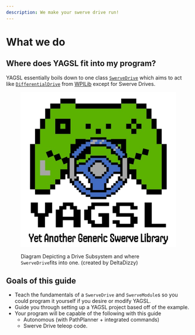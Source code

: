 ```yaml
---
description: We make your swerve drive run!
---
```


# What we do

## Where does YAGSL fit into my program?

YAGSL essentially boils down to one class [`SwerveDrive`](https://broncbotz3481.github.io/YAGSL-Lib/docs/swervelib/SwerveDrive.html) which aims to act like [`DifferentialDrive`](https://github.wpilib.org/allwpilib/docs/release/java/edu/wpi/first/wpilibj/drive/DifferentialDrive.html) from [WPILib](https://docs.wpilib.org/en/stable/docs/software/hardware-apis/motors/wpi-drive-classes.html) except for Swerve Drives.

<figure><img src="../.gitbook/assets/yagsl.png" alt="created by DeltaDizzy"><figcaption><p>Diagram Depicting a Drive Subsystem and where <code>SwerveDrive</code>fits into one. (created by DeltaDizzy)</p></figcaption></figure>

## Goals of this guide

* Teach the fundamentals of a `SwerveDrive` and `SwerveModule`s so you could program it yourself if you desire or modify YAGSL.
* Guide you through setting up a YAGSL project based off of the example.
* Your program will be capable of the following with this guide
  * Autonomous (with PathPlanner + integrated commands)
  * Swerve Drive teleop code.
